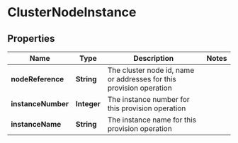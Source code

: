

# ClusterNodeInstance


## Properties

| Name | Type | Description | Notes |
|------------ | ------------- | ------------- | -------------|
|**nodeReference** | **String** | The cluster node id, name or addresses for this provision operation |  |
|**instanceNumber** | **Integer** | The instance number for this provision operation |  |
|**instanceName** | **String** | The instance name for this provision operation |  |




